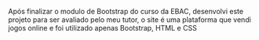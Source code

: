 Após finalizar o modulo de Bootstrap do curso da EBAC, desenvolvi este projeto para ser avaliado pelo meu tutor, o site é uma plataforma que vendi jogos online e foi utilizado apenas Bootstrap, HTML e CSS
